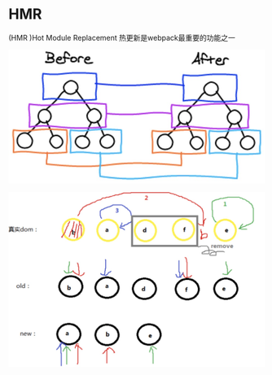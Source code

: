 # HMR

\(HMR \)Hot Module Replacement 热更新是webpack最重要的功能之一

![](../.gitbook/assets/image%20%28152%29.png)

![](../.gitbook/assets/image%20%28137%29.png)

